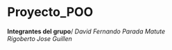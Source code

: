 ﻿# Proyecto_POO

**Integrantes del grupo**/
*David Fernando Parada Matute*   
*Rigoberto Jose Guillen*
